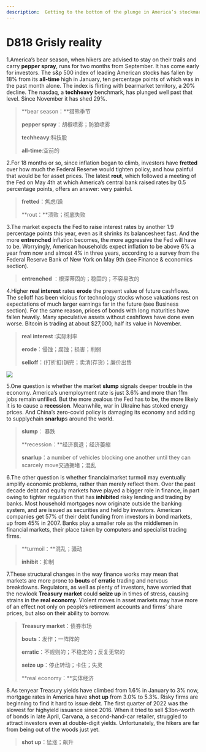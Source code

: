 ```yaml
---
description:  Getting to the bottom of the plunge in America’s stockmarket 
---
```


# D818 Grisly reality
1.America’s bear season, when hikers are advised to stay on their trails and carry **pepper spray**, runs for two months from September. It has come early for investors. The s&p 500 index of leading American stocks has fallen by 18% from its **all-time** high in January, ten percentage points of which was in the past month alone. The index is flirting with bear­market territory, a 20% decline. The nasdaq, a **tech­heavy** benchmark, has plunged well past that level. Since November it has shed 29%.

> **bear season：**猎熊季节
 > 
> **pepper spray**：胡椒喷雾；防狼喷雾
 > 
> **tech­heavy**:科技股
 > 
> **all-time**:空前的
 > 

2.For 18 months or so, since inflation began to climb, investors have **fretted** over how much the Federal Reserve would tighten policy, and how painful that would be for asset prices. The latest **rout**, which followed a meeting of the Fed on May 4th at which America’s central bank raised rates by 0.5 percentage points, offers an answer: very painful.

> **fretted**：焦虑/躁
 > 
> **rout：**溃败；彻底失败
 > 

3.The market expects the Fed to raise interest rates by another 1.9 percentage points this year, even as it shrinks its balance­sheet fast. And the more **entrenched** inflation becomes, the more aggressive the Fed will have to be. Worryingly, American households expect inflation to be above 6% a year from now and almost 4% in three years, according to a survey from the Federal Reserve Bank of New York on May 9th (see Finance & economics section).

> **entrenched** ：根深蒂固的；稳固的；不容易改的
 > 

4.Higher **real interest** rates **erode** the present value of future cashflows. The sell­off has been vicious for technology stocks whose valuations rest on expectations of much larger earnings far in the future (see Business section). For the same reason, prices of bonds with long maturities have fallen heavily. Many speculative assets without cashflows have done even worse. Bitcoin is trading at about $27,000, half its value in November.

> **real interest** :实际利率
 > 
> **erode**：侵蚀；腐蚀；损害；削弱
 > 
> **sell­off**：(打折扣)销完；卖清(存货)；廉价出售
 > 

![](./archive/img/boxcnGQs6QhMN1K0DjS9UOJewCd.png)

5.One question is whether the market **slump** signals deeper trouble in the economy. America’s unemployment rate is just 3.6% and more than 11m jobs remain unfilled. But the more zealous the Fed has to be, the more likely it is to cause a **recession**. Meanwhile, war in Ukraine has stoked energy prices. And China’s zero­-covid policy is damaging its economy and adding to supply­chain **snarl­up**s around the world.

> **slump**： 暴跌
 > 
> **recession：**经济衰退；经济萎缩
 > 
> **snarl­up**：a number of vehicles blocking one another until they can scarcely move交通拥堵；混乱
 > 

6.The other question is whether financial­market turmoil may eventually amplify economic problems, rather than merely re­flect them. Over the past decade debt and equity markets have played a bigger role in finance, in part owing to tighter regulation that has **inhibited** risky lending and trading by banks. Most household mortgages now originate outside the banking system, and are issued as securities and held by investors. American companies get 57% of their debt funding from investors in bond markets, up from 45% in 2007. Banks play a smaller role as the middlemen in financial markets, their place taken by computers and specialist trading firms.

> **turmoil：**混乱；骚动
 > 
> **inhibit**：抑制
 > 

7.These structural changes in the way finance works may mean that markets are more prone to **bouts** of **erratic** trading and nervous breakdowns. Regulators, as well as plenty of investors, have worried that the new­look **Treasury market** could **seize up** in times of stress, causing strains in the **real economy**. Violent moves in asset markets may have more of an effect not only on people’s retirement accounts and firms’ share prices, but also on their ability to borrow.

> **Treasury market**：债券市场
 > 
> **bouts**：发作；一阵阵的
 > 
> **erratic**：不规则的；不稳定的；反复无常的
 > 
> **seize up**：停止转动；卡住；失灵
 > 
> **real economy：**实体经济
 > 

8.As ten­year Treasury yields have climbed from 1.6% in January to 3% now, mortgage rates in America have **shot up** from 3.0% to 5.3%. Risky firms are beginning to find it hard to issue debt. The first quarter of 2022 was the slowest for high­yield issuance since 2016. When it tried to sell $3bn-­worth of bonds in late April, Carvana, a second-­hand­-car retailer, struggled to attract investors even at double­-digit yields. Unfortunately, the hikers are far from being out of the woods just yet.

> **shot up**：猛涨；飙升
 > 

